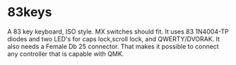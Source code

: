 # 83keys
A 83 key keyboard, ISO style.
MX switches should fit.
It uses 83 1N4004-TP diodes and two LED's for caps lock,scroll lock, and QWERTY/DVORAK.
It also needs a Female Db 25 connector.
That makes it possible to connect any controller that is capable with QMK.
